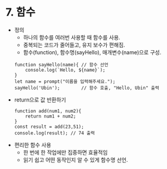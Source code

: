 # **7. 함수**
* 정의
    - 하나의 함수를 여러번 사용할 때 함수를 사용.
    - 중복되는 코드가 줄어들고, 유지 보수가 편해짐.
    - 함수(function), 함수명(sayHello), 매개변수(name)으로 구성.
    ```JS 
    function sayHello(name){ // 함수 선언
        console.log(`Hello, ${name}`); 
    }
    let name = prompt("이름을 입력해주세요.");
    sayHello('Ubin');        // 함수 호출, "Hello, Ubin" 출력
    ```
* return으로 값 반환하기
    ```JS
    function add(num1, num2){
        return num1 + num2;
    }
    const result = add(23,51);
    console.log(result); // 74 출력
    ```
* 편리한 함수 사용
    - 한 번에 한 작업에만 집중하면 효율적임
    - 읽기 쉽고 어떤 동작인지 알 수 있게 함수명 선언.